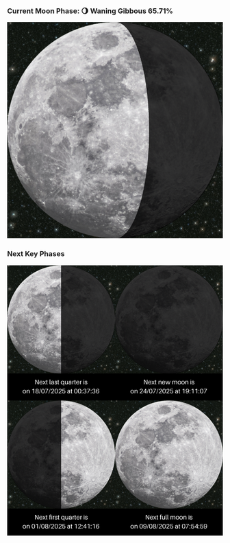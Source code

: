 ### Current Moon Phase: 🌖 Waning Gibbous 65.71%
![Moon Phase](moonphase.png)
### Next Key Phases
![Gallery](gallery.png)